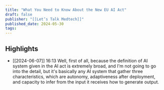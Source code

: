 ```yaml
---
title: "What You Need to Know About the New EU AI Act"
draft: false
publisher: "[[Let’s Talk Medtech]]"
published_date: 2024-05-30
tags:
---
```



## Highlights
* [[2024-06-07]] 16:13  Well, first of all, because the definition of AI system given in the AI act is extremely broad, and I'm not going to go into the detail, but it's basically any AI system that gather three characteristics, which are autonomy, adaptiveness after deployment, and capacity to infer from the input it receives how to generate output.

